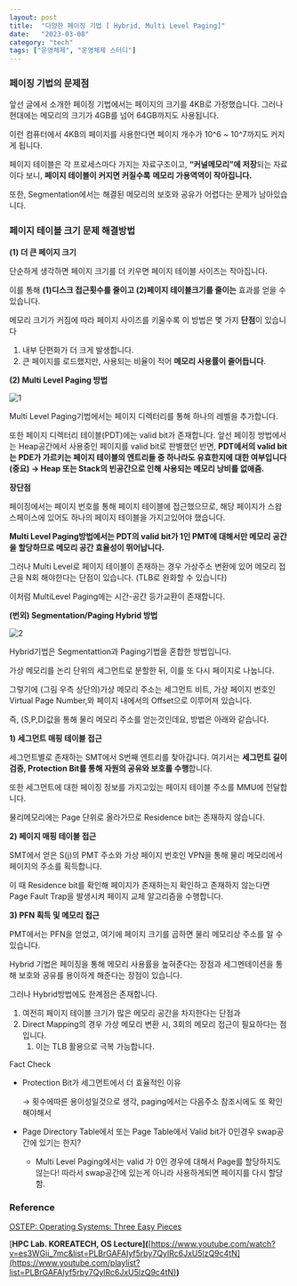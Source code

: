 ```yaml
---
layout: post
title:  "다양한 페이징 기법 [ Hybrid, Multi Level Paging]"
date:   "2023-03-08"
category: "tech"
tags: ["운영체제", "운영체제 스터디"]
---
```


### 페이징 기법의 문제점

앞선 글에서 소개한 페이징 기법에서는 페이지의 크기를 4KB로 가정했습니다. 그러나 현대에는 메모리의 크기가 4GB를 넘어 64GB까지도 사용됩니다. 

이런 컴퓨터에서 4KB의 페이지를 사용한다면 페이지 개수가 10^6 ~ 10^7까지도 커지게 됩니다. 

페이지 테이블은 각 프로세스마다 가지는 자료구조이고, **“커널메모리”에 저장**되는 자료이다 보니, **페이지 테이블이 커지면 커질수록** **메모리 가용역역이 작아집니다.** 

또한, Segmentation에서는 해결된 메모리의 보호와 공유가 어렵다는 문제가 남아있습니다. 

### 페이지 테이블 크기 문제 해결방법

**(1) 더 큰 페이지 크기**

단순하게 생각하면 페이지 크기를 더 키우면 페이지 테이블 사이즈는 작아집니다.

이를 통해 **(1)디스크 접근횟수를 줄이고 (2)페이지 테이블크기를 줄이는** 효과를 얻을 수 있습니다.

메모리 크기가 커짐에 따라 페이지 사이즈를 키울수록 이 방법은 몇 가지 **단점**이 있습니다

1. 내부 단편화가 더 크게 발생합니다.
2. 큰 페이지를 로드했지만, 사용되는 비율이 적어 **메모리 사용률이 줄어듭니다**.

**(2) Multi Level Paging 방법**

![1](https://user-images.githubusercontent.com/30853787/226093248-29394fe1-480b-41af-8c30-ed6745922558.png)

Multi Level Paging기법에서는 페이지 디렉터리를 통해 하나의 레벨을 추가합니다. 

또한 페이지 디렉터리 테이블(PDT)에는 valid bit가 존재합니다. 앞선 페이징 방법에서는 Heap공간에서 사용중인 페이지를 valid bit로 판별했던 반면, **PDT에서의 valid bit는 PDE가 가르키는 페이지 테이블의 엔트리들 중 하나라도 유효한지에 대한 여부입니다(중요) → Heap 또는 Stack의 빈공간으로 인해 사용되는 메모리 낭비를 없애줌.**

**장단점**

페이징에서는 페이지 번호를 통해 페이지 테이블에 접근했으므로, 해당 페이지가 스왑 스페이스에 있어도 하나의 페이지  테이블을 가지고있어야 했습니다. 

**Multi Level Paging방법에서는 PDT의 valid bit가 1인 PMT에 대해서만 메모리 공간을 할당하므로 메모리 공간 효율성이 뛰어납니다.** 

그러나 Multi Level로 페이지 테이블이 존재하는 경우 가상주소 변환에 있어 메모리 접근을 N회 해야한다는 단점이 있습니다. (TLB로 완화할 수 있습니다)

이처럼 MultiLevel Paging에는 시간-공간 등가교환이 존재합니다. 

**(번외) Segmentation/Paging Hybrid 방법**

![2](https://user-images.githubusercontent.com/30853787/226093250-bb5c0f90-8f66-4cc1-8b47-ab1a13a3f84b.png)

Hybrid기법은 Segmentattion과 Paging기법을 혼합한 방법입니다. 

가상 메모리를 논리 단위의 세그먼트로 분할한 뒤, 이를 또 다시 페이지로 나눕니다.

그렇기에 (그림 우측 상단의)가상 메모리 주소는 세그먼트 비트, 가상 페이지 번호인 Virtual Page Number,와 페이지 내에서의 Offset으로 이루어져 있습니다. 

즉, (S,P,D)값을 통해 물리 메모리 주소를 얻는것인데요, 방법은 아래와 같습니다.

**1) 세그먼트 매핑 테이블 접근**

세그먼트별로 존재하는 SMT에서 S번째 엔트리를 찾아갑니다. 여기서는 **세그먼트 길이 검증, Protection Bit를 통해 자원의 공유와 보호를 수행**합니다. 

또한 세그먼트에 대한 페이징 정보를 가지고있는 페이지 테이블 주소를 MMU에 전달합니다. 

물리메모리에는 Page 단위로 올라가므로 Residence bit는 존재하지 않습니다.

**2) 페이지 매핑 테이블 접근**

SMT에서 얻은 S(j)의 PMT 주소와 가상 페이지 번호인 VPN을 통해 물리 메모리에서 페이지의 주소를 획득합니다. 

이 때 Residence bit를 확인해 페이지가 존재하는지 확인하고 존재하지 않는다면 Page Fault Trap을 발생시켜 페이지 교체 알고리즘을 수행합니다. 

**3) PFN 획득 및 메모리 접근**

PMT에서는 PFN을 얻었고, 여기에 페이지 크기를 곱하면 물리 메모리상 주소를 알 수 있습니다. 

Hybrid 기법은 페이징을 통해 메모리 사용률을 높혀준다는 장점과 세그멘테이션을 통해 보호와 공유를 용이하게 해준다는 장점이 있습니다. 

그러나 Hybrid방법에도 한계점은 존재합니다. 

1. 여전히 페이지 테이블 크기가 많은 메모리 공간을 차지한다는 단점과 
2. Direct Mapping의 경우 가상 메모리 변환 시, 3회의 메모리 접근이 필요하다는 점입니다.
    1. 이는 TLB 활용으로 극복 가능합니다. 

Fact Check 

- Protection Bit가 세그먼트에서 더 효율적인 이유
    
    → 횟수에따른 용이성일것으로 생각, paging에서는 다음주소 참조시에도 또 확인해야해서
    
- Page Directory Table에서 또는 Page Table에서 Valid bit가 0인경우 swap공간에 있기는 한지?
    - Multi Level Paging에서는 valid 가 0인 경우에 대해서 Page를 할당하지도 않는다! 따라서 swap공간에 있는게 아니라 사용하게되면 페이지를 다시 할당함.

### Reference

[OSTEP: Operating Systems: Three Easy Pieces]([https://pages.cs.wisc.edu/~remzi/OSTEP/](https://pages.cs.wisc.edu/~remzi/OSTEP/))

[**HPC Lab. KOREATECH, OS Lecture][(](https://www.youtube.com/watch?v=r1JVA7yOPAM&)**[https://www.youtube.com/watch?v=es3WGii_7mc&list=PLBrGAFAIyf5rby7QylRc6JxU5lzQ9c4tN](https://www.youtube.com/playlist?list=PLBrGAFAIyf5rby7QylRc6JxU5lzQ9c4tN)**)**
